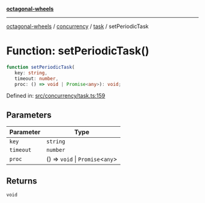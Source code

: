 [**octagonal-wheels**](../../../../../../README.md)

***

[octagonal-wheels](../../../../../../globals.md) / [concurrency](../../../README.md) / [task](../README.md) / setPeriodicTask

# Function: setPeriodicTask()

```ts
function setPeriodicTask(
   key: string, 
   timeout: number, 
   proc: () => void | Promise<any>): void;
```

Defined in: [src/concurrency/task.ts:159](https://github.com/vrtmrz/octagonal-wheels/blob/main/src/concurrency/task.ts#L159)

## Parameters

| Parameter | Type |
| ------ | ------ |
| `key` | `string` |
| `timeout` | `number` |
| `proc` | () => `void` \| `Promise`\<`any`\> |

## Returns

`void`
